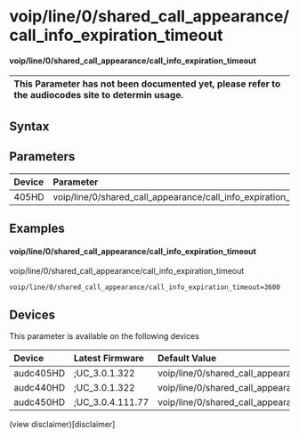﻿---
description: voip/line/0/shared_call_appearance/call_info_expiration_timeout
search: false
---

# voip/line/0/shared_call_appearance/call_info_expiration_timeout

#### voip/line/0/shared_call_appearance/call_info_expiration_timeout


| This Parameter has not been documented yet, please refer to the audiocodes site to determin usage.  | 
| :--- |

## Syntax

## Parameters
|Device|Parameter|value|Description|
|:---|:---|:---|:---|
| 405HD | voip/line/0/shared_call_appearance/call_info_expiration_timeout |  |  |

## Examples
#### voip/line/0/shared_call_appearance/call_info_expiration_timeout

voip/line/0/shared_call_appearance/call_info_expiration_timeout

```
voip/line/0/shared_call_appearance/call_info_expiration_timeout=3600
```

## Devices
This parameter is available on the following devices

| Device | Latest Firmware | Default Value |
|:---|:---|:---|
| audc405HD | ;UC_3.0.1.322 | voip/line/0/shared_call_appearance/call_info_expiration_timeout=3600 
| audc440HD | ;UC_3.0.1.322 | voip/line/0/shared_call_appearance/call_info_expiration_timeout=3600 
| audc450HD | ;UC_3.0.4.111.77 | voip/line/0/shared_call_appearance/call_info_expiration_timeout=3600 

(view disclaimer)[disclaimer]

